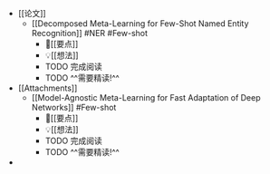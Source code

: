 - [[论文]]
	- [[Decomposed Meta-Learning for Few-Shot Named Entity Recognition]] #NER #Few-shot
		- 📌[[要点]]
		- 💡[[想法]]
		- TODO 完成阅读
		- TODO ^^需要精读!^^
- [[Attachments]]
	- [[Model-Agnostic Meta-Learning for Fast Adaptation of Deep Networks]] #Few-shot
		- 📌[[要点]]
		- 💡[[想法]]
		- TODO 完成阅读
		- TODO ^^需要精读!^^
-